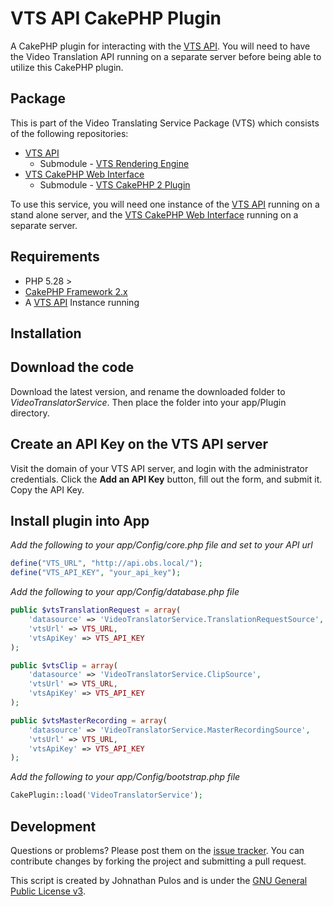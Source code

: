 VTS API CakePHP Plugin 
======================

A CakePHP plugin for interacting with the [VTS API](https://github.com/MissionalDigerati/vts_api).  You will need to have the Video Translation API running on a separate server before being able to utilize this CakePHP plugin.

Package
-------

This is part of the Video Translating Service Package (VTS) which consists of the following repositories:

* [VTS API](https://github.com/MissionalDigerati/vts_api)
	* Submodule - [VTS Rendering Engine](https://github.com/MissionalDigerati/vts_rendering_engine)
* [VTS CakePHP Web Interface](https://github.com/MissionalDigerati/vts_web_interface)	
	* Submodule - [VTS CakePHP 2 Plugin](https://github.com/MissionalDigerati/vts_cakephp_plugin)
	
To use this service, you will need one instance of the [VTS API](https://github.com/MissionalDigerati/vts_api) running on a stand alone server, and the [VTS CakePHP Web Interface](https://github.com/MissionalDigerati/vts_web_interface) running on a separate server.

Requirements
------------

* PHP 5.28 >
* [CakePHP Framework 2.x](http://cakephp.org)
* A [VTS API](https://github.com/MissionalDigerati/vts_api) Instance running

Installation
------------

## Download the code

Download the latest version, and rename the downloaded folder to _VideoTranslatorService_. Then place the folder into your app/Plugin directory.

## Create an API Key on the VTS API server

Visit the domain of your VTS API server, and login with the administrator credentials.  Click the **Add an API Key** button, fill out the form, and submit it.  Copy the API Key.

## Install plugin into App
*Add the following to your app/Config/core.php file and set to your API url*

```php
define("VTS_URL", "http://api.obs.local/");
define("VTS_API_KEY", "your_api_key");
```

*Add the following to your app/Config/database.php file*

```php
public $vtsTranslationRequest = array(
    'datasource' => 'VideoTranslatorService.TranslationRequestSource',
    'vtsUrl' => VTS_URL,
	'vtsApiKey' => VTS_API_KEY
);

public $vtsClip = array(
    'datasource' => 'VideoTranslatorService.ClipSource',
    'vtsUrl' => VTS_URL,
	'vtsApiKey' => VTS_API_KEY
);

public $vtsMasterRecording = array(
    'datasource' => 'VideoTranslatorService.MasterRecordingSource',
    'vtsUrl' => VTS_URL,
	'vtsApiKey' => VTS_API_KEY
);
```

*Add the following to your app/Config/bootstrap.php file*

```php
CakePlugin::load('VideoTranslatorService');
```

Development
-----------

Questions or problems? Please post them on the [issue tracker](https://github.com/MissionalDigerati/vts_cakephp_plugin/issues). You can contribute changes by forking the project and submitting a pull request.

This script is created by Johnathan Pulos and is under the [GNU General Public License v3](http://www.gnu.org/licenses/gpl-3.0-standalone.html).